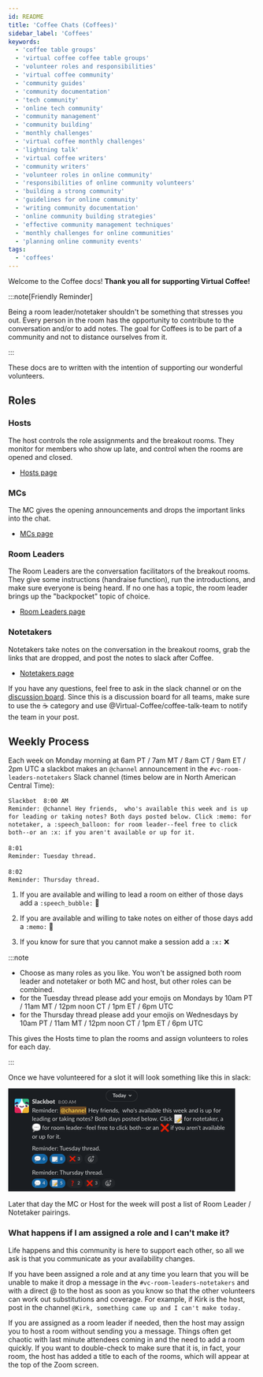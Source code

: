 ```yaml
---
id: README
title: 'Coffee Chats (Coffees)'
sidebar_label: 'Coffees'
keywords:
  - 'coffee table groups'
  - 'virtual coffee coffee table groups'
  - 'volunteer roles and responsibilities'
  - 'virtual coffee community'
  - 'community guides'
  - 'community documentation'
  - 'tech community'
  - 'online tech community'
  - 'community management'
  - 'community building'
  - 'monthly challenges'
  - 'virtual coffee monthly challenges'
  - 'lightning talk'
  - 'virtual coffee writers'
  - 'community writers'
  - 'volunteer roles in online community'
  - 'responsibilities of online community volunteers'
  - 'building a strong community'
  - 'guidelines for online community'
  - 'writing community documentation'
  - 'online community building strategies'
  - 'effective community management techniques'
  - 'monthly challenges for online communities'
  - 'planning online community events'
tags:
  - 'coffees'
---
```


Welcome to the Coffee docs! **Thank you all for supporting Virtual Coffee!**

:::note[Friendly Reminder]

Being a room leader/notetaker shouldn't be something that stresses you out. Every person in the room has the opportunity to contribute to the conversation and/or to add notes. The goal for Coffees is to be part of a community and not to distance ourselves from it.

:::

These docs are to written with the intention of supporting our wonderful volunteers.

<!-- ## Resources

- [Icebreaker Topics](./icebreaker-topics.md): An ongoing list of potential topics for icebreakers.
- [Conversation Topics](./topic-suggestions.md): An ongoing list of potential topics for conversation starters. -->

## Roles

### Hosts

The host controls the role assignments and the breakout rooms. They monitor for members who show up late, and control when the rooms are opened and closed.

- [Hosts page](./hosts/)

### MCs

The MC gives the opening announcements and drops the important links into the chat.

- [MCs page](./mcs/)

### Room Leaders

The Room Leaders are the conversation facilitators of the breakout rooms. They give some instructions (handraise function), run the introductions, and make sure everyone is being heard. If no one has a topic, the room leader brings up the "backpocket" topic of choice.

- [Room Leaders page](./room-leaders/)

### Notetakers

Notetakers take notes on the conversation in the breakout rooms, grab the links that are dropped, and post the notes to slack after Coffee.

- [Notetakers page](./notetakers/)

If you have any questions, feel free to ask in the slack channel or on the [discussion board](https://github.com/Virtual-Coffee/VC-Community-Docs/discussions). Since this is a discussion board for all teams, make sure to use the ☕ category and use @Virtual-Coffee/coffee-talk-team to notify the team in your post.

## Weekly Process

Each week on Monday morning at 6am PT / 7am MT / 8am CT / 9am ET / 2pm UTC a slackbot makes an `@channel` announcement in the `#vc-room-leaders-notetakers` Slack channel (times below are in North American Central Time):

```
Slackbot  8:00 AM
Reminder: @channel Hey friends,  who's available this week and is up for leading or taking notes? Both days posted below. Click :memo: for notetaker, a :speech_balloon: for room leader--feel free to click both--or an :x: if you aren't available or up for it.

8:01
Reminder: Tuesday thread.

8:02
Reminder: Thursday thread.
```

1. If you are available and willing to lead a room on either of those days add a `:speech_bubble:` 💬

1. If you are available and willing to take notes on either of those days add a `:memo:` 📝

1. If you know for sure that you cannot make a session add a `:x:` ❌

:::note

- Choose as many roles as you like. You won't be assigned both room leader and notetaker or both MC and host, but other roles can be combined.
- for the Tuesday thread please add your emojis on Mondays by 10am PT / 11am MT / 12pm noon CT / 1pm ET / 6pm UTC
- for the Thursday thread please add your emojis on Wednesdays by 10am PT / 11am MT / 12pm noon CT / 1pm ET / 6pm UTC

This gives the Hosts time to plan the rooms and assign volunteers to roles for each day.

:::

Once we have volunteered for a slot it will look something like this in slack:

![Example volunteer poll](../_assets/images/example-volunteer-poll.png)

Later that day the MC or Host for the week will post a list of Room Leader / Notetaker pairings.

### What happens if I am assigned a role and I can't make it?

Life happens and this community is here to support each other, so all we ask is that you communicate as your availability changes.

If you have been assigned a role and at any time you learn that you will be unable to make it drop a message in the `#vc-room-leaders-notetakers` and with a direct @ to the host as soon as you know so that the other volunteers can work out substitutions and coverage. For example, if Kirk is the host, post in the channel `@Kirk, something came up and I can't make today.`

If you are assigned as a room leader if needed, then the host may assign you to host a room without sending you a message. Things often get chaotic with last minute attendees coming in and the need to add a room quickly. If you want to double-check to make sure that it is, in fact, your room, the host has added a title to each of the rooms, which will appear at the top of the Zoom screen.

